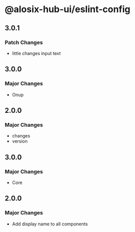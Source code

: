 # @alosix-hub-ui/eslint-config

## 3.0.1

### Patch Changes

- little changes input text

## 3.0.0

### Major Changes

- Onup

## 2.0.0

### Major Changes

- changes
- version

## 3.0.0

### Major Changes

- Core

## 2.0.0

### Major Changes

- Add display name to all components
